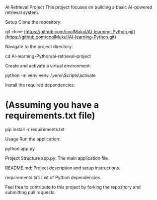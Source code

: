 AI Retrieval Project
This project focuses on building a basic AI-powered retrieval system.

Setup
Clone the repository:

git clone [https://github.com/coolMukul/AI-learning-Python.git](https://github.com/coolMukul/AI-learning-Python.git)

Navigate to the project directory:

cd AI-learning-Python/ai-retrieval-project

Create and activate a virtual environment:

python -m venv venv
.\venv\Scripts\activate

Install the required dependencies:

# (Assuming you have a requirements.txt file)
pip install -r requirements.txt

Usage
Run the application:

python app.py

Project Structure
app.py: The main application file.

README.md: Project description and setup instructions.

requirements.txt: List of Python dependencies.

Feel free to contribute to this project by forking the repository and submitting pull requests.